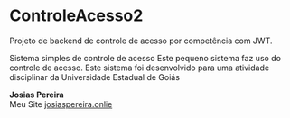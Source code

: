 # ControleAcesso2
Projeto de backend de controle de acesso por competência com JWT.

Sistema simples de controle de acesso
Este pequeno sistema faz  uso do controle de acesso. 
Este sistema foi desenvolvido para uma atividade disciplinar da Universidade Estadual de Goiás

<strong>
Josias Pereira
</strong>
<br>
Meu Site <a href="http://josiaspereira.online">josiaspereira.onlie</a>
